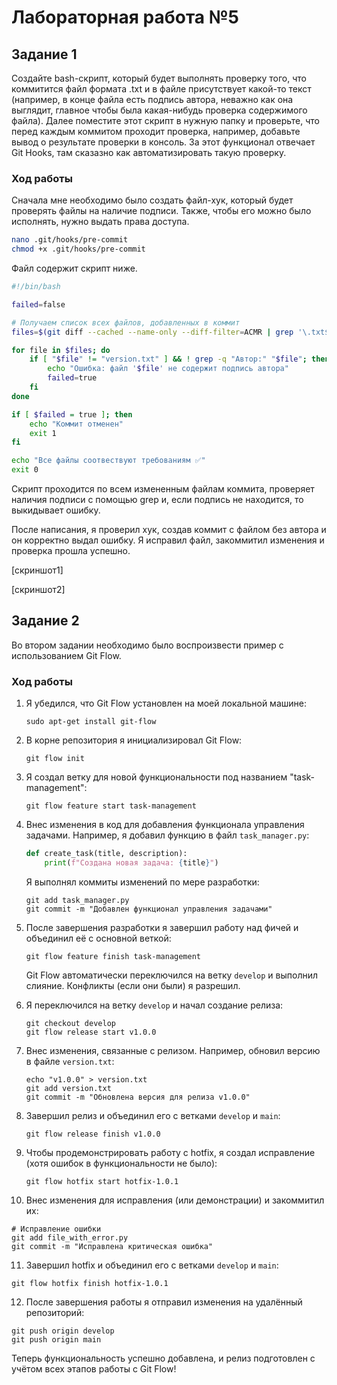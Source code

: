 # Лабораторная работа №5

## Задание 1

Создайте bash-скрипт, который будет выполнять проверку того, что коммитится файл формата .txt и в файле присутствует какой-то текст (например, в конце файла есть подпись автора, неважно как она выглядит, главное чтобы была какая-нибудь проверка содержимого файла). Далее поместите этот скрипт в нужную папку и проверьте, что перед каждым коммитом проходит проверка, например, добавьте вывод о результате проверки в консоль. За этот функционал отвечает Git Hooks, там сказазно как автоматизировать такую проверку.

### Ход работы

Сначала мне необходимо было создать файл-хук, который будет проверять файлы на наличие подписи. Также, чтобы его можно было исполнять, нужно выдать права доступа.

```bash
nano .git/hooks/pre-commit
chmod +x .git/hooks/pre-commit
```

Файл содержит скрипт ниже.

```bash
#!/bin/bash

failed=false

# Получаем список всех файлов, добавленных в коммит
files=$(git diff --cached --name-only --diff-filter=ACMR | grep '\.txt$')

for file in $files; do
    if [ "$file" != "version.txt" ] && ! grep -q "Автор:" "$file"; then
        echo "Ошибка: файл '$file' не содержит подпись автора"
        failed=true
    fi
done

if [ $failed = true ]; then
    echo "Коммит отменен"
    exit 1
fi

echo "Все файлы соотвествуют требованиям ✅"
exit 0
```

Скрипт проходится по всем измененным файлам коммита, проверяет наличия подписи с помощью grep и, если подпись не находится, то выкидывает ошибку.

После написания, я проверил хук, создав коммит с файлом без автора и он корректно выдал ошибку. Я исправил файл, закоммитил изменения и проверка прошла успешно.

[скриншот1]

[скриншот2]

## Задание 2

Во втором задании необходимо было воспроизвести пример с использованием Git Flow.

### Ход работы

1. Я убедился, что Git Flow установлен на моей локальной машине:

   ```
   sudo apt-get install git-flow
   ```

2. В корне репозитория я инициализировал Git Flow:

   ```
   git flow init
   ```

3. Я создал ветку для новой функциональности под названием "task-management":

   ```
   git flow feature start task-management
   ```

4. Внес изменения в код для добавления функционала управления задачами. Например, я добавил функцию в файл `task_manager.py`:

   ```python
   def create_task(title, description):
       print(f"Создана новая задача: {title}")
   ```

   Я выполнял коммиты изменений по мере разработки:

   ```
   git add task_manager.py
   git commit -m "Добавлен функционал управления задачами"
   ```

5. После завершения разработки я завершил работу над фичей и объединил её с основной веткой:

   ```
   git flow feature finish task-management
   ```

   Git Flow автоматически переключился на ветку `develop` и выполнил слияние. Конфликты (если они были) я разрешил.

6. Я переключился на ветку `develop` и начал создание релиза:

   ```
   git checkout develop
   git flow release start v1.0.0
   ```

7. Внес изменения, связанные с релизом. Например, обновил версию в файле `version.txt`:

   ```
   echo "v1.0.0" > version.txt
   git add version.txt
   git commit -m "Обновлена версия для релиза v1.0.0"
   ```

8. Завершил релиз и объединил его с ветками `develop` и `main`:

   ```
   git flow release finish v1.0.0
   ```

9. Чтобы продемонстрировать работу с hotfix, я создал исправление (хотя ошибок в функциональности не было):

   ```
   git flow hotfix start hotfix-1.0.1
   ```

10. Внес изменения для исправления (или демонстрации) и закоммитил их:

```
# Исправление ошибки
git add file_with_error.py
git commit -m "Исправлена критическая ошибка"
```

11. Завершил hotfix и объединил его с ветками `develop` и `main`:

```
git flow hotfix finish hotfix-1.0.1
```

12. После завершения работы я отправил изменения на удалённый репозиторий:

```
git push origin develop
git push origin main
```

Теперь функциональность успешно добавлена, и релиз подготовлен с учётом всех этапов работы с Git Flow!
